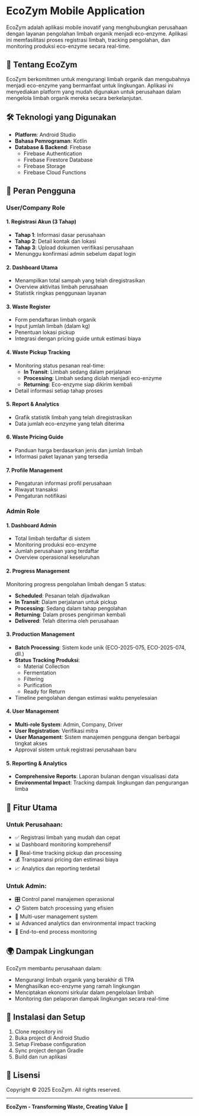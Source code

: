 # EcoZym Mobile Application

EcoZym adalah aplikasi mobile inovatif yang menghubungkan perusahaan dengan layanan pengolahan limbah organik menjadi eco-enzyme. Aplikasi ini memfasilitasi proses registrasi limbah, tracking pengolahan, dan monitoring produksi eco-enzyme secara real-time.

## 🌱 Tentang EcoZym

EcoZym berkomitmen untuk mengurangi limbah organik dan mengubahnya menjadi eco-enzyme yang bermanfaat untuk lingkungan. Aplikasi ini menyediakan platform yang mudah digunakan untuk perusahaan dalam mengelola limbah organik mereka secara berkelanjutan.

## 🛠️ Teknologi yang Digunakan

- **Platform**: Android Studio
- **Bahasa Pemrograman**: Kotlin
- **Database & Backend**: Firebase
  - Firebase Authentication
  - Firebase Firestore Database
  - Firebase Storage
  - Firebase Cloud Functions

## 👥 Peran Pengguna

### User/Company Role

#### 1. Registrasi Akun (3 Tahap)
- **Tahap 1**: Informasi dasar perusahaan
- **Tahap 2**: Detail kontak dan lokasi
- **Tahap 3**: Upload dokumen verifikasi perusahaan
- Menunggu konfirmasi admin sebelum dapat login

#### 2. Dashboard Utama
- Menampilkan total sampah yang telah diregistrasikan
- Overview aktivitas limbah perusahaan
- Statistik ringkas penggunaan layanan

#### 3. Waste Register
- Form pendaftaran limbah organik
- Input jumlah limbah (dalam kg)
- Penentuan lokasi pickup
- Integrasi dengan pricing guide untuk estimasi biaya

#### 4. Waste Pickup Tracking
- Monitoring status pesanan real-time:
  - **In Transit**: Limbah sedang dalam perjalanan
  - **Processing**: Limbah sedang diolah menjadi eco-enzyme
  - **Returning**: Eco-enzyme siap dikirim kembali
- Detail informasi setiap tahap proses

#### 5. Report & Analytics
- Grafik statistik limbah yang telah diregistrasikan
- Data jumlah eco-enzyme yang telah diterima

#### 6. Waste Pricing Guide
- Panduan harga berdasarkan jenis dan jumlah limbah
- Informasi paket layanan yang tersedia

#### 7. Profile Management
- Pengaturan informasi profil perusahaan
- Riwayat transaksi
- Pengaturan notifikasi

### Admin Role

#### 1. Dashboard Admin
- Total limbah terdaftar di sistem
- Monitoring produksi eco-enzyme
- Jumlah perusahaan yang terdaftar
- Overview operasional keseluruhan

#### 2. Progress Management
Monitoring progress pengolahan limbah dengan 5 status:
- **Scheduled**: Pesanan telah dijadwalkan
- **In Transit**: Dalam perjalanan untuk pickup
- **Processing**: Sedang dalam tahap pengolahan
- **Returning**: Dalam proses pengiriman kembali
- **Delivered**: Telah diterima oleh perusahaan

#### 3. Production Management
- **Batch Processing**: Sistem kode unik (ECO-2025-075, ECO-2025-074, dll.)
- **Status Tracking Produksi**:
  - Material Collection
  - Fermentation
  - Filtering
  - Purification
  - Ready for Return
- Timeline pengolahan dengan estimasi waktu penyelesaian

#### 4. User Management
- **Multi-role System**: Admin, Company, Driver
- **User Registration**: Verifikasi mitra
- **User Management**: Sistem manajemen pengguna dengan berbagai tingkat akses
- Approval sistem untuk registrasi perusahaan baru

#### 5. Reporting & Analytics
- **Comprehensive Reports**: Laporan bulanan dengan visualisasi data
- **Environmental Impact**: Tracking dampak lingkungan dan pengurangan limba

## 🚀 Fitur Utama

### Untuk Perusahaan:
- ✅ Registrasi limbah yang mudah dan cepat
- 📊 Dashboard monitoring komprehensif
- 🚚 Real-time tracking pickup dan processing
- 💰 Transparansi pricing dan estimasi biaya
- 📈 Analytics dan reporting terdetail

### Untuk Admin:
- 🎛️ Control panel manajemen operasional
- 📋 Sistem batch processing yang efisien
- 👥 Multi-user management system
- 📊 Advanced analytics dan environmental impact tracking
- 🔄 End-to-end process monitoring

## 🌍 Dampak Lingkungan

EcoZym membantu perusahaan dalam:
- Mengurangi limbah organik yang berakhir di TPA
- Menghasilkan eco-enzyme yang ramah lingkungan
- Menciptakan ekonomi sirkular dalam pengelolaan limbah
- Monitoring dan pelaporan dampak lingkungan secara real-time

## 📱 Instalasi dan Setup

1. Clone repository ini
2. Buka project di Android Studio
3. Setup Firebase configuration
4. Sync project dengan Gradle
5. Build dan run aplikasi

## 📄 Lisensi

Copyright © 2025 EcoZym. All rights reserved.

---

**EcoZym - Transforming Waste, Creating Value** 🌱

